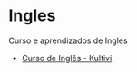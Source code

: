 # Ingles
 Curso e aprendizados de Ingles

 * [Curso de Inglês - Kultivi](https://app.kultivi.com/dashboard/course/ingles/lesson/introducao-e-names)
